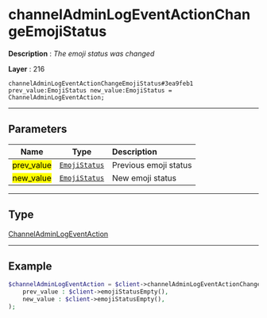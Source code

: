 # channelAdminLogEventActionChangeEmojiStatus

**Description** : *The emoji status was changed*

**Layer** : 216

```tl
channelAdminLogEventActionChangeEmojiStatus#3ea9feb1 prev_value:EmojiStatus new_value:EmojiStatus = ChannelAdminLogEventAction;
```

---

## Parameters

| Name | Type | Description |
| :---: | :---: | :--- |
| <mark>prev_value</mark> | [`EmojiStatus`](type/EmojiStatus) | Previous emoji status |
| <mark>new_value</mark> | [`EmojiStatus`](type/EmojiStatus) | New emoji status |

---

## Type

[ChannelAdminLogEventAction](type/ChannelAdminLogEventAction)

---

## Example

```php
$channelAdminLogEventAction = $client->channelAdminLogEventActionChangeEmojiStatus(
	prev_value : $client->emojiStatusEmpty(),
	new_value : $client->emojiStatusEmpty(),
);
```